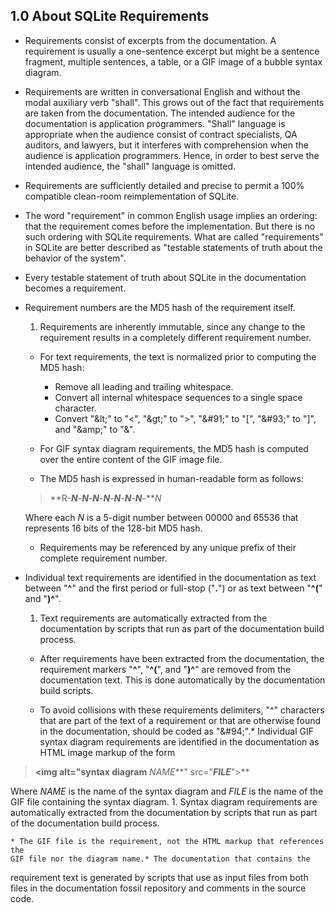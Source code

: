 ## 1\.0 About SQLite Requirements


* Requirements consist of excerpts from the documentation.
A requirement is usually a one\-sentence excerpt but might be a sentence
fragment, multiple sentences, a table, or a GIF image of a bubble syntax
diagram.

* Requirements are written in conversational English and without the
modal auxiliary verb "shall". This grows out of the fact that requirements
are taken from the documentation. The intended audience for the
documentation is application programmers. "Shall" language is appropriate
when the audience consist of contract specialists, QA auditors, and lawyers, 
but it interferes with comprehension when the audience is application 
programmers. Hence, in order to best serve the intended audience, the
"shall" language is omitted.

* Requirements are sufficiently detailed and precise to permit a 100% compatible
clean\-room reimplementation of SQLite.

* The word "requirement" in common English usage implies an ordering: that
the requirement comes before the implementation.
But there is no such ordering with SQLite requirements.
What are called "requirements" in SQLite are better described as
"testable statements of truth about the behavior of the system".

* Every testable statement of truth about SQLite in the
documentation becomes a requirement.

* Requirement numbers are the MD5 hash of the requirement itself.

	1. Requirements are inherently immutable, since any change
	to the requirement results in a completely different requirement number.
	
	* For text requirements, the text is normalized prior to computing the
	MD5 hash:
	
		+ Remove all leading and trailing whitespace.
		+ Convert all internal whitespace sequences to a single space character.
		+ Convert "\&lt;" to "\<", "\&gt;" to "\>",
		 "\&\#91;" to "\[", "\&\#93;" to "]", and
		 "\&amp;" to "\&".
	* For GIF syntax diagram requirements, the MD5 hash is computed over
	the entire content of the GIF image file.
	
	* The MD5 hash is expressed in human\-readable form as follows:
	
	> **R\-***N***\-***N***\-***N***\-***N***\-***N***\-***N***\-***N***\-***N*
	
	
	Where each *N* is a 5\-digit number between 00000 and 65536 that
	represents 16 bits of the 128\-bit MD5 hash.
	
	* Requirements may be referenced by any unique prefix of their
	complete requirement number.
* Individual text requirements are identified in the
documentation as text between "**^**" and the first period or
full\-stop ("**.**")
or as text between "**^(**" and "**)^**".
	1. Text requirements are automatically extracted from the documentation by scripts
	that run as part of the documentation build process.
	
	* After requirements have been extracted from the documentation, the requirement
	markers "**^**", "**^(**", and "**)^**" are removed
	from the documentation text. This is done automatically by the documentation
	build scripts.
	
	* To avoid collisions with these requirements delimiters, "^" characters that
	are part of the text of a requirement or that are otherwise found in the 
	documentation, should be coded as "\&\#94;".* Individual GIF syntax diagram requirements are identified in the
documentation as HTML image markup of the
form

> **\<img alt\="syntax diagram** *NAME***" src\="***FILE***"\>**


Where *NAME* is the name of the syntax diagram and *FILE* is
the name of the GIF file containing the syntax diagram.
	1. Syntax diagram requirements are automatically extracted from the 
	documentation by scripts
	that run as part of the documentation build process.
	
	* The GIF file is the requirement, not the HTML markup that references the
	GIF file nor the diagram name.* The documentation that contains the
requirement text is generated by scripts that use as input files
from both files in the documentation fossil repository and 
comments in the source code.


